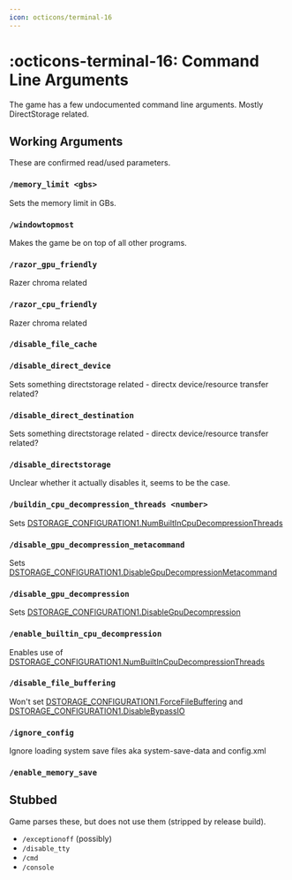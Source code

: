 ```yaml
---
icon: octicons/terminal-16
---
```


# :octicons-terminal-16: Command Line Arguments

The game has a few undocumented command line arguments. Mostly DirectStorage related.

## Working Arguments

These are confirmed read/used parameters.

### `/memory_limit <gbs>`
Sets the memory limit in GBs.

### `/windowtopmost`
Makes the game be on top of all other programs.

### `/razor_gpu_friendly`
Razer chroma related

### `/razor_cpu_friendly`
Razer chroma related

### `/disable_file_cache`

### `/disable_direct_device`
Sets something directstorage related - directx device/resource transfer related?

### `/disable_direct_destination`
Sets something directstorage related - directx device/resource transfer related?

### `/disable_directstorage`
Unclear whether it actually disables it, seems to be the case.

### `/buildin_cpu_decompression_threads <number>`
Sets [DSTORAGE_CONFIGURATION1.NumBuiltInCpuDecompressionThreads](https://learn.microsoft.com/en-us/windows/win32/dstorage/dstorage/ns-dstorage-dstorage_configuration1)

### `/disable_gpu_decompression_metacommand`
Sets [DSTORAGE_CONFIGURATION1.DisableGpuDecompressionMetacommand](https://learn.microsoft.com/en-us/windows/win32/dstorage/dstorage/ns-dstorage-dstorage_configuration1)

### `/disable_gpu_decompression`
Sets [DSTORAGE_CONFIGURATION1.DisableGpuDecompression](https://learn.microsoft.com/en-us/windows/win32/dstorage/dstorage/ns-dstorage-dstorage_configuration1)

### `/enable_builtin_cpu_decompression`
Enables use of [DSTORAGE_CONFIGURATION1.NumBuiltInCpuDecompressionThreads](https://learn.microsoft.com/en-us/windows/win32/dstorage/dstorage/ns-dstorage-dstorage_configuration1)

### `/disable_file_buffering`
Won't set [DSTORAGE_CONFIGURATION1.ForceFileBuffering](https://learn.microsoft.com/en-us/windows/win32/dstorage/dstorage/ns-dstorage-dstorage_configuration1) and [DSTORAGE_CONFIGURATION1.DisableBypassIO](https://learn.microsoft.com/en-us/windows/win32/dstorage/dstorage/ns-dstorage-dstorage_configuration1)

### `/ignore_config`
Ignore loading system save files aka system-save-data and config.xml

### `/enable_memory_save`

## Stubbed

Game parses these, but does not use them (stripped by release build).

* `/exceptionoff` (possibly)
* `/disable_tty`
* `/cmd`
* `/console`